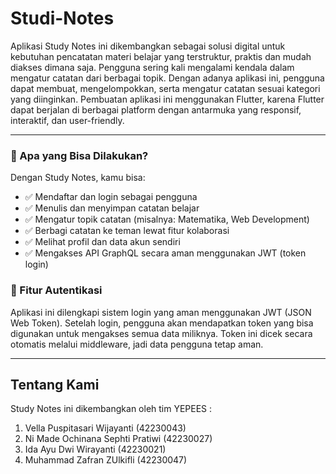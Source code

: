 # Studi-Notes

Aplikasi Study Notes ini dikembangkan sebagai solusi digital untuk kebutuhan pencatatan materi belajar yang terstruktur, praktis dan mudah diakses dimana saja. Pengguna sering kali mengalami kendala dalam mengatur catatan dari berbagai topik. Dengan adanya aplikasi ini, pengguna dapat membuat, mengelompokkan, serta mengatur catatan sesuai kategori yang diinginkan. Pembuatan aplikasi ini menggunakan Flutter, karena Flutter dapat berjalan di berbagai platform dengan antarmuka yang responsif, interaktif, dan user-friendly.

---

### 🚀 Apa yang Bisa Dilakukan?
Dengan Study Notes, kamu bisa:
- ✅ Mendaftar dan login sebagai pengguna
- ✅ Menulis dan menyimpan catatan belajar
- ✅ Mengatur topik catatan (misalnya: Matematika, Web Development)
- ✅ Berbagi catatan ke teman lewat fitur kolaborasi
- ✅ Melihat profil dan data akun sendiri
- ✅ Mengakses API GraphQL secara aman menggunakan JWT (token login)

### 🔐 Fitur Autentikasi
Aplikasi ini dilengkapi sistem login yang aman menggunakan JWT (JSON Web Token). 
Setelah login, pengguna akan mendapatkan token yang bisa digunakan untuk mengakses semua data miliknya. Token ini dicek secara otomatis melalui middleware, jadi data pengguna tetap aman.

----

## Tentang Kami

Study Notes ini dikembangkan oleh tim YEPEES :
1. Vella Puspitasari Wijayanti      (42230043)
2. Ni Made Ochinana Sephti Pratiwi  (42230027)
3. Ida Ayu Dwi Wirayanti            (42230021)
4. Muhammad Zafran ZUlkifli         (42230047)

